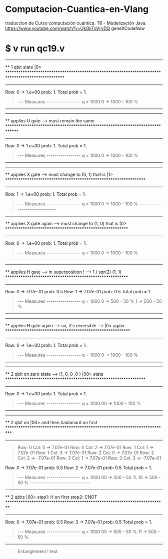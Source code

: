 # Computacion-Cuantica-en-Vlang
traduccion de Curso computación cuántica. T6 - Modelización Java.
https://www.youtube.com/watch?v=UkGkToVryDQ
geneXCodeNow
# $ v run qc19.v

************************************************************************************************************************
**  1 qbit state |0>  **************************************************************************************************
************************************************************************************************************************
 Row: 0 ->  1.e+00 prob: 1.
 Total prob = 1.

 > --- Measures ----------------- q = 1000
 > 0 -> 1000 - 100 % 
   ------------------------------ 
  

************************************************************************************************************************
** applies U gate --> must remain the same *****************************************************************************
************************************************************************************************************************
 Row: 0 ->  1.e+00 prob: 1.
 Total prob = 1.

 > --- Measures ----------------- q = 1000 
   0 -> 1000 - 100 % 
   ------------------------------ 
  

************************************************************************************************************************
** applies X gate --> must change to (0, 1) that is |1> ****************************************************************
************************************************************************************************************************
 Row: 1 ->  1.e+00 prob: 1.
 Total prob = 1.

   > --- Measures ----------------- q = 1000 
     0 -> 1000 - 100 % 
     ------------------------------ 
    

************************************************************************************************************************
** applies X gate again --> must change to (1, 0)  that is |0>  ********************************************************
************************************************************************************************************************
 Row: 0 ->  1.e+00 prob: 1.
 Total prob = 1.

 > --- Measures ----------------- q = 1000 
   0 -> 1000 - 100 % 
   ------------------------------ 
  

************************************************************************************************************************
**  applies H gate --> in superposition ! --> 1 / sqr(2) (1, 1) ********************************************************
************************************************************************************************************************
 Row: 0 ->  7.07e-01 prob: 0.5
 Row: 1 ->  7.07e-01 prob: 0.5
 Total prob = 1.

 > --- Measures ----------------- q = 1000 
   0 -> 500 - 50 % 
   1 -> 500 - 50 % 
   ------------------------------ 
  

************************************************************************************************************************
**  applies H gate again --> so, it's reversible --> |0> again *********************************************************
************************************************************************************************************************
 Row: 0 ->  1.e+00 prob: 1.
 Total prob = 1.

 > --- Measures ----------------- q = 1000 
   0 -> 1000 - 100 % 
   ------------------------------ 
  

************************************************************************************************************************
**  2 qbit on zero state --> (1, 0, 0 ,0 )   |00> state ****************************************************************
************************************************************************************************************************
 Row: 0 ->  1.e+00 prob: 1.
 Total prob = 1.

 > --- Measures ----------------- q = 1000 
   00 -> 1000 - 100 % 
   ------------------------------ 
  

************************************************************************************************************************
**  2 qbit on |00> and then hadamard on first **************************************************************************
************************************************************************************************************************
   > Row: 0 Col: 0 ->  7.07e-01
     Row: 0 Col: 2 ->  7.07e-01
     Row: 1 Col: 1 ->  7.07e-01
     Row: 1 Col: 3 ->  7.07e-01
     Row: 2 Col: 0 ->  7.07e-01
     Row: 2 Col: 2 -> -7.07e-01
     Row: 3 Col: 1 ->  7.07e-01
     Row: 3 Col: 3 -> -7.07e-01
    
 Row: 0 ->  7.07e-01 prob: 0.5
 Row: 2 ->  7.07e-01 prob: 0.5
 Total prob = 1.

   > --- Measures ----------------- q = 1000 
     00 -> 500 - 50 % 
     10 -> 500 - 50 % 
     ------------------------------ 
    

************************************************************************************************************************
**  2 qbits |00> step1: H on first step2: CNOT *************************************************************************
************************************************************************************************************************
 Row: 0 ->  7.07e-01 prob: 0.5
 Row: 3 ->  7.07e-01 prob: 0.5
 Total prob = 1.

 > --- Measures ----------------- q = 1000 
   00 -> 500 - 50 % 
   11 -> 500 - 50 % 
   ------------------------------ 
  
   >Entanglement !
test
